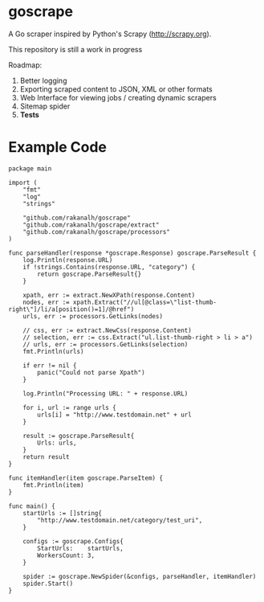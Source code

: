 # goscrape
A Go scraper inspired by Python's Scrapy (http://scrapy.org).

This repository is still a work in progress

Roadmap:

1. Better logging
2. Exporting scraped content to JSON, XML or other formats
3. Web Interface for viewing jobs / creating dynamic scrapers
4. Sitemap spider
5. **Tests**

# Example Code

```
package main

import (
	"fmt"
	"log"
	"strings"

	"github.com/rakanalh/goscrape"
	"github.com/rakanalh/goscrape/extract"
	"github.com/rakanalh/goscrape/processors"
)

func parseHandler(response *goscrape.Response) goscrape.ParseResult {
	log.Println(response.URL)
	if !strings.Contains(response.URL, "category") {
		return goscrape.ParseResult{}
	}

	xpath, err := extract.NewXPath(response.Content)
	nodes, err := xpath.Extract("//ul[@class=\"list-thumb-right\"]/li/a[position()=1]/@href")
	urls, err := processors.GetLinks(nodes)

	// css, err := extract.NewCss(response.Content)
	// selection, err := css.Extract("ul.list-thumb-right > li > a")
	// urls, err := processors.GetLinks(selection)
	fmt.Println(urls)

	if err != nil {
		panic("Could not parse Xpath")
	}

	log.Println("Processing URL: " + response.URL)

	for i, url := range urls {
		urls[i] = "http://www.testdomain.net" + url
	}

	result := goscrape.ParseResult{
		Urls: urls,
	}
	return result
}

func itemHandler(item goscrape.ParseItem) {
	fmt.Println(item)
}

func main() {
	startUrls := []string{
		"http://www.testdomain.net/category/test_uri",
	}

	configs := goscrape.Configs{
		StartUrls:    startUrls,
		WorkersCount: 3,
	}

	spider := goscrape.NewSpider(&configs, parseHandler, itemHandler)
	spider.Start()
}
```
